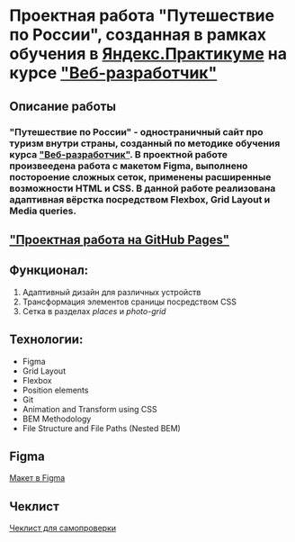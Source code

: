 # **Проектная работа "Путешествие по России", созданная в рамках обучения в [Яндекс.Практикуме](https://practicum.yandex.ru/) на курсе ["Веб-разработчик"](https://practicum.yandex.ru/web/)**

## **Описание работы**
### "Путешествие по России" - одностраничный сайт про туризм внутри страны, созданный по методике обучения курса ["Веб-разработчик"](https://practicum.yandex.ru/web/). В проектной работе произвеедена работа с макетом Figma, выполнено постороение сложных сеток, применены расширенные возможности HTML и CSS. В данной работе реализована адаптивная вёрстка посредством Flexbox, Grid Layout и Media queries. 


## ["Проектная работа на GitHub Pages"](https://tvicvic.github.io/russian-travel/index.html)


## **Функционал:**
1. Адаптивный дизайн для различных устройств
2. Трансформация элементов сраницы посредством CSS
3. Сетка в разделах *places* и *photo-grid*

## **Технологии:**
* Figma
* Grid Layout
* Flexbox
* Position elements
* Git
* Animation and Transform using CSS
* BEM Methodology
* File Structure and File Paths (Nested BEM)

## **Figma**

[Макет в Figma](https://www.figma.com/file/5S2WSbEFL6awjVWJ0NWL8Q/Sprint-3_-Russia-_-desktop-mobile?node-id=28503%3A0)

## **Чеклист**

[Чеклист для самопроверки](https://code.s3.yandex.net/web-developer/checklists-pdf/new-program/checklist-3.pdf)